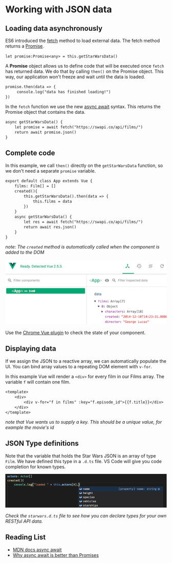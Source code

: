 # Working with JSON data

## Loading data asynchronously

ES6 introduced the [fetch](https://developer.mozilla.org/en-US/docs/Web/API/Fetch_API/Using_Fetch) method to load external data. The fetch method returns a [Promise](https://developer.mozilla.org/en-US/docs/Web/JavaScript/Reference/Global_Objects/Promise). 

`let promise:Promise<any> = this.getStarWarsData()`

A **Promise** object allows us to define code that will be executed once `fetch` has returned data. We do that by calling `then()` on the Promise object. This way, our application won't freeze and wait until the data is loaded.
```
promise.then(data => {
     console.log("data has finished loading!")
})
```
In the `fetch` function we use the new [async await](https://developer.mozilla.org/en-US/docs/Web/JavaScript/Reference/Statements/async_function) syntax. This returns the Promise object that contains the data.
```
async getStarWarsData() {
    let promise = await fetch("https://swapi.co/api/films/")
    return await promise.json()
}
```

## Complete code

In this example, we call `then()` directly on the `getStarWarsData` function, so we don't need a separate `promise` variable. 

```
export default class App extends Vue {
    films: Film[] = []
    created(){
        this.getStarWarsData().then(data => {
            this.films = data 
        })
    }
    async getStarWarsData() {
        let res = await fetch("https://swapi.co/api/films/")
        return await res.json()
    }
}
```
*note: The `created` method is automatically called when the component is added to the DOM*

![state](./state.png)

Use the [Chrome Vue plugin](https://chrome.google.com/webstore/detail/vuejs-devtools/nhdogjmejiglipccpnnnanhbledajbpd) to check the state of your component.

## Displaying data

If we assign the JSON to a reactive array, we can automatically populate the UI. You can bind array values to a repeating DOM element with `v-for`. 

In this example Vue will render a `<div>` for every film in our Films array. The variable `f` will contain one film.
```
<template>
    <div>
        <div v-for="f in films" :key="f.episode_id">{{f.title}}</div>
    </div>
</template>
```
*note that Vue wants us to supply a key. This should be a unique value, for example the movie's id*

## JSON Type definitions

Note that the variable that holds the Star Wars JSON is an array of type `Film`. We have defined this type in a `.d.ts` file. VS Code will give you code completion for known types. 

![actors](dts.png)

*Check the `starwars.d.ts` file to see how you can declare types for your own RESTful API data.*

## Reading List

- [MDN docs async await](https://developer.mozilla.org/en-US/docs/Web/JavaScript/Reference/Statements/async_function)
- [Why async await is better than Promises](https://hackernoon.com/6-reasons-why-javascripts-async-await-blows-promises-away-tutorial-c7ec10518dd9)
